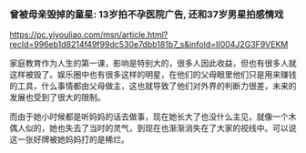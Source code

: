 ### 曾被母亲毁掉的童星: 13岁拍不孕医院广告, 还和37岁男星拍感情戏
https://pc.yiyouliao.com/msn/article.html?recId=996eb1d8214f49f99dc530e7dbb181b7_s&infoId=II004J2G3F9VEKM

家庭教育作为人生的第一课，影响是特别大的，很多人因此收益，但也有很多人就这样被毁了。娱乐圈中也有很多这样的明星，在他们的父母眼里他们只是用来赚钱的工具，什么事情都由父母做主，这也就导致了他们对外界的判断力很差，未来的发展也受到了很大的限制。

而由于她小时候都是听妈妈的话去做事，现在她长大了也没什么主见，就像一个木偶人似的，她也失去了当时的灵气，到现在也渐渐消失在了大家的视线中。可以说这一张好牌被她妈妈打的是稀烂。
